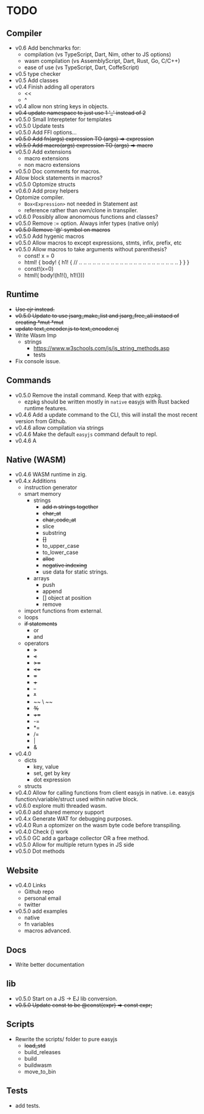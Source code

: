 # TODO

## Compiler
- v0.6 Add benchmarks for:
  - compilation (vs TypeScript, Dart, Nim, other to JS options)
  - wasm compilation (vs AssemblyScript, Dart, Rust, Go, C/C++)
  - ease of use (vs TypeScript, Dart, CoffeScript)
- v0.5 type checker
- v0.5 Add classes
- v0.4 Finish adding all operators
  - <<
  - ^ 
- v0.4 allow non string keys in objects.
- ~~v0.4 update namespace to just use 1 '_' instead of 2~~
- v0.5.0 Small Interepteter for templates
- v0.5.0 Update tests
- v0.5.0 Add FFI options...
- ~~v0.5.0 Add fn(args) expression TO (args) => expression~~
- ~~v0.5.0 Add macro(args) expression TO (args) => macro~~
- v0.5.0 Add extensions
  - macro extensions
  - non macro extensions
- v0.5.0 Doc comments for macros.
- Allow block statements in macros?
- v0.5.0 Optomize structs
- v0.6.0 Add proxy helpers
- Optomize compiler.
  - `Box<Expression>` not needed in Statement ast
  - reference rather than own/clone in transpiler.
- v0.6.0 Possibly allow anonomous functions and classes?
- v0.5.0 Remove := option. Always infer types (native only)
- ~~v0.5.0 Remove '@' symbol on macros~~
- v0.5.0 Add hygenic macros
- v0.5.0 Allow macros to except expressions, stmts, infix, prefix, etc
- v0.5.0 Allow macros to take arguments without parenthesis?
  - const! x = 0
  - html! {
      body! {
        h1! {
          // .. .. .. .. .. .. .. .. .. .. .. .. .. .. .. .. .. .. .. .. .. .. 
        }
      }
    }
  - const!(x=0)
  - html!(
      body!(h1!(), h1!()))

## Runtime
- ~~Use ejr instead.~~
- ~~v0.5.0 Update to use jsarg_make_list and jsarg_free_all instaed of creating *mut *mut~~
- ~~update text_encoder.js to text_encoder.ej~~
- Write Wasm Imp
  - strings
    - https://www.w3schools.com/js/js_string_methods.asp
    - tests
- Fix console issue.

## Commands
- v0.5.0 Remove the install command. Keep that with ezpkg.
  - ezpkg should be written mostly in `native` easyjs with Rust backed runtime features.
- v0.4.6 Add a update command to the CLI, this will install the most recent version from Github.
- v0.4.6 allow compilation via strings
- v0.4.6 Make the default `easyjs` command default to repl.
- v0.4.6 A

## Native (WASM)
- v0.4.6 WASM runtime in zig.
- v0.4.x Additions
  - instruction generator
  - smart memory
    - strings
      - ~~add n strings together~~
      - ~~char_at~~
      - ~~char_code_at~~
      - slice
      - substring
      - ~~[]~~
      - to_upper_case
      - to_lower_case
      - ~~alloc~~
      - ~~negative indexing~~
      - use data for static strings.
    - arrays
      - push
      - append
      - [] object at position
      - remove
  - import functions from external.
  - loops
  - ~~if statements~~
    - or
    - and
  - operators
    - ~~>~~
    - ~~<~~
    - ~~>=~~
    - ~~<=~~
    - ~~=~~
    - ~~+~~
    - ~~-~~
    - ~~*~~
    - ~~ \ ~~
    - ~~%~~
    - ~~+=~~
    - -=
    - *=
    - /=
    - |
    - &
- v0.4.0
  - dicts
    - key, value
    - set, get by key
    - dot expression
  - structs
- v0.4.0 Allow for calling functions from client easyjs in native. i.e. easyjs function/variable/struct used within native block.
- v0.6.0 explore multi threaded wasm.
- v0.6.0 add shared memory support
- v0.4.x Generate WAT for debugging purposes.
- v0.4.0 Run a optomizer on the wasm byte code before transpiling.
- v0.4.0 Check () work
- v0.5.0 GC add a garbage collector OR a free method.
- v0.5.0 Allow for multiple return types in JS side
- v0.5.0 Dot methods

## Website
- v0.4.0 Links
  - Github repo
  - personal email
  - twitter
- v0.5.0 add examples 
  - native
  - fn variables
  - macros advanced.

## Docs
- Write better documentation

## lib
- v0.5.0 Start on a JS -> EJ lib conversion.
- ~~v0.5.0 Update const to be @const(expr) => const expr;~~

## Scripts
- Rewrite the scripts/ folder to pure easyjs
  - ~~load_std~~
  - build_releases
  - build
  - buildwasm
  - move_to_bin

## Tests
- add tests.